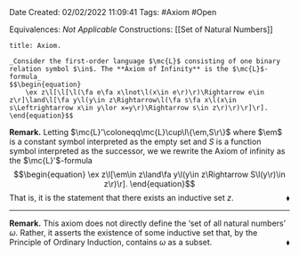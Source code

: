 <br />
<br />

Date Created: 02/02/2022 11:09:41
Tags: #Axiom #Open 

Equivalences: _Not Applicable_
Constructions: [[Set of Natural Numbers]]

``` ad-Axiom
title: Axiom.

_Consider the first-order language $\mc{L}$ consisting of one binary relation symbol $\in$. The **Axiom of Infinity** is the $\mc{L}$-formula_
$$\begin{equation}
    \ex z\l[\l[\l(\fa e\fa x\lnot\l(x\in e\r)\r)\Rightarrow e\in z\r]\land\l[\fa y\l(y\in z\Rightarrow\l(\fa s\fa x\l(x\in s\Leftrightarrow x\in y\lor x=y\r)\Rightarrow s\in z\r)\r)\r]\r].
\end{equation}$$

```

**Remark.** Letting $\mc{L}'\coloneqq\mc{L}\cup\l\{\em,S\r\}$ where $\em$ is a constant symbol interpreted as the empty set and $S$ is a function symbol interpreted as the successor, we we rewrite the Axiom of infinity as the $\mc{L}'$-formula
$$\begin{equation}
    \ex z\l[\em\in z\land\fa y\l(y\in z\Rightarrow S\l(y\r)\in z\r)\r].
\end{equation}$$
That is, it is the statement that there exists an inductive set $z$.<span style="float:right;">$\blacklozenge$</span>

---

**Remark.** This axiom does not directly define the $\textrm{`}$set of all natural numbers$\textrm{'}$ $\omega$. Rather, it asserts the existence of some inductive set that, by the Principle of Ordinary Induction, contains $\omega$ as a subset.<span style="float:right;">$\blacklozenge$</span>
